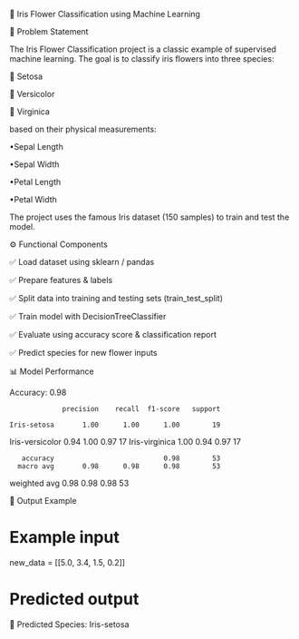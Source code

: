 🌸 Iris Flower Classification using Machine Learning

📌 Problem Statement

The Iris Flower Classification project is a classic example of supervised machine learning.
The goal is to classify iris flowers into three species:

🌿 Setosa

🌼 Versicolor

🌸 Virginica

based on their physical measurements:

•Sepal Length

•Sepal Width

•Petal Length

•Petal Width

The project uses the famous Iris dataset (150 samples) to train and test the model.

⚙️ Functional Components

✅ Load dataset using sklearn / pandas

✅ Prepare features & labels

✅ Split data into training and testing sets (train_test_split)

✅ Train model with DecisionTreeClassifier

✅ Evaluate using accuracy score & classification report

✅ Predict species for new flower inputs

📊 Model Performance

Accuracy: 0.98
 
                 precision    recall  f1-score   support

    Iris-setosa       1.00      1.00      1.00        19
Iris-versicolor       0.94      1.00      0.97        17
 Iris-virginica       1.00      0.94      0.97        17

       accuracy                           0.98        53
      macro avg       0.98      0.98      0.98        53
   weighted avg       0.98      0.98      0.98        53

🚀 Output Example

# Example input
new_data = [[5.0, 3.4, 1.5, 0.2]]

# Predicted output
🌸 Predicted Species: Iris-setosa
